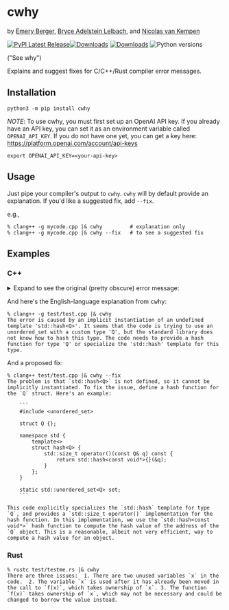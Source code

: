# cwhy

by [Emery Berger](https://emeryberger.com), [Bryce Adelstein Lelbach](https://twitter.com/blelbach?lang=en), and [Nicolas van Kempen](https://nvankempen.com/)

[![PyPI Latest Release](https://img.shields.io/pypi/v/cwhy.svg)](https://pypi.org/project/cwhy/)[![Downloads](https://pepy.tech/badge/cwhy)](https://pepy.tech/project/cwhy) [![Downloads](https://pepy.tech/badge/cwhy/month)](https://pepy.tech/project/cwhy) ![Python versions](https://img.shields.io/pypi/pyversions/cwhy.svg?style=flat-square)

("See why")

Explains and suggest fixes for C/C++/Rust compiler error messages.

## Installation

```
python3 -m pip install cwhy
```

*NOTE*: To use cwhy, you must first set up an OpenAI API key. If you
already have an API key, you can set it as an environment variable
called `OPENAI_API_KEY`. If you do not have one yet,
you can get a key here: https://platform.openai.com/account/api-keys

```
export OPENAI_API_KEY=<your-api-key>
```

## Usage

Just pipe your compiler's output to `cwhy`. `cwhy` will by default provide an explanation. If you'd like a suggested fix, add `--fix`.

e.g.,

```
% clang++ -g mycode.cpp |& cwhy         # explanation only
% clang++ -g mycode.cpp |& cwhy --fix   # to see a suggested fix
```

## Examples

### C++

<details>
<summary>
Expand to see the original (pretty obscure) error message:
</summary>

```
In file included from test/test.cpp:1:
In file included from /Applications/Xcode.app/Contents/Developer/Platforms/MacOSX.platform/Developer/SDKs/MacOSX.sdk/usr/include/c++/v1/unordered_set:391:
In file included from /Applications/Xcode.app/Contents/Developer/Platforms/MacOSX.platform/Developer/SDKs/MacOSX.sdk/usr/include/c++/v1/__functional/is_transparent.h:14:
/Applications/Xcode.app/Contents/Developer/Platforms/MacOSX.platform/Developer/SDKs/MacOSX.sdk/usr/include/c++/v1/type_traits:1838:38: error: implicit instantiation of undefined template 'std::hash<Q>'
    : public integral_constant<bool, __is_empty(_Tp)> {};
                                     ^
/Applications/Xcode.app/Contents/Developer/Platforms/MacOSX.platform/Developer/SDKs/MacOSX.sdk/usr/include/c++/v1/__memory/compressed_pair.h:34:15: note: in instantiation of template class 'std::is_empty<std::hash<Q> >' requested here
              is_empty<_Tp>::value && !__libcpp_is_final<_Tp>::value>
              ^
/Applications/Xcode.app/Contents/Developer/Platforms/MacOSX.platform/Developer/SDKs/MacOSX.sdk/usr/include/c++/v1/__memory/compressed_pair.h:110:35: note: in instantiation of default argument for '__compressed_pair_elem<std::hash<Q>, 1>' required here
                          private __compressed_pair_elem<_T2, 1> {
                                  ^~~~~~~~~~~~~~~~~~~~~~~~~~~~~~
/Applications/Xcode.app/Contents/Developer/Platforms/MacOSX.platform/Developer/SDKs/MacOSX.sdk/usr/include/c++/v1/__hash_table:961:59: note: in instantiation of template class 'std::__compressed_pair<unsigned long, std::hash<Q> >' requested here
    __compressed_pair<size_type, hasher>                  __p2_;
                                                          ^
/Applications/Xcode.app/Contents/Developer/Platforms/MacOSX.platform/Developer/SDKs/MacOSX.sdk/usr/include/c++/v1/unordered_set:428:13: note: in instantiation of template class 'std::__hash_table<Q, std::hash<Q>, std::equal_to<Q>, std::allocator<Q> >' requested here
    __table __table_;
            ^
test/test.cpp:3:30: note: in instantiation of template class 'std::unordered_set<Q>' requested here
static std::unordered_set<Q> set;
                             ^
/Applications/Xcode.app/Contents/Developer/Platforms/MacOSX.platform/Developer/SDKs/MacOSX.sdk/usr/include/c++/v1/__memory/shared_ptr.h:1710:50: note: template is declared here
template <class _Tp> struct _LIBCPP_TEMPLATE_VIS hash;
                                                 ^
1 error generated.
```
</details>

And here's the English-language explanation from <tt>cwhy</tt>:

```
% clang++ -g test/test.cpp |& cwhy
The error is caused by an implicit instantiation of an undefined
template 'std::hash<Q>'. It seems that the code is trying to use an
unordered_set with a custom type 'Q', but the standard library does
not know how to hash this type. The code needs to provide a hash
function for type 'Q' or specialize the 'std::hash' template for this
type.
```

And a proposed fix:

```
% clang++ test/test.cpp |& cwhy --fix
The problem is that `std::hash<Q>` is not defined, so it cannot be
implicitly instantiated. To fix the issue, define a hash function for
the `Q` struct. Here's an example:

    ```
    #include <unordered_set>

    struct Q {};

    namespace std {
        template<>
        struct hash<Q> {
            std::size_t operator()(const Q& q) const {
                return std::hash<const void*>{}(&q);
            }
        };
    }

    static std::unordered_set<Q> set;
    ```

This code explicitly specializes the `std::hash` template for type
`Q`, and provides a `std::size_t operator()` implementation for the
hash function. In this implementation, we use the `std::hash<const
void*>` hash function to compute the hash value of the address of the
`Q` object. This is a reasonable, albeit not very efficient, way to
compute a hash value for an object.
```



### Rust

```
% rustc test/testme.rs |& cwhy
There are three issues:  1. There are two unused variables `x` in the
code.  2. The variable `x` is used after it has already been moved in
the call to `f(x)`, which takes ownership of `x`. 3. The function
`f(x)` takes ownership of `x`, which may not be necessary and could be
changed to borrow the value instead.
```
